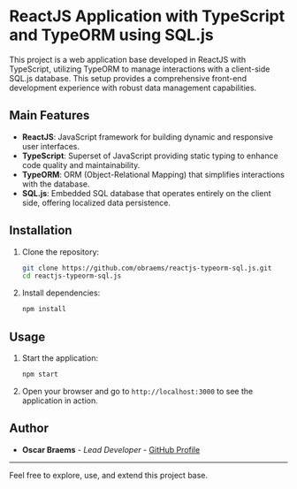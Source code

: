 # ReactJS Application with TypeScript and TypeORM using SQL.js

This project is a web application base developed in ReactJS with TypeScript, utilizing TypeORM to manage interactions with a client-side SQL.js database. This setup provides a comprehensive front-end development experience with robust data management capabilities.

## Main Features

- **ReactJS**: JavaScript framework for building dynamic and responsive user interfaces.
- **TypeScript**: Superset of JavaScript providing static typing to enhance code quality and maintainability.
- **TypeORM**: ORM (Object-Relational Mapping) that simplifies interactions with the database.
- **SQL.js**: Embedded SQL database that operates entirely on the client side, offering localized data persistence.

## Installation

1. Clone the repository:
    ```bash
    git clone https://github.com/obraems/reactjs-typeorm-sql.js.git
    cd reactjs-typeorm-sql.js
    ```
2. Install dependencies:
    ```bash
    npm install
    ```

## Usage

1. Start the application:
    ```bash
    npm start
    ```
2. Open your browser and go to `http://localhost:3000` to see the application in action.

## Author

- **Oscar Braems** - *Lead Developer* - [GitHub Profile](https://github.com/obraems)

---

Feel free to explore, use, and extend this project base.
